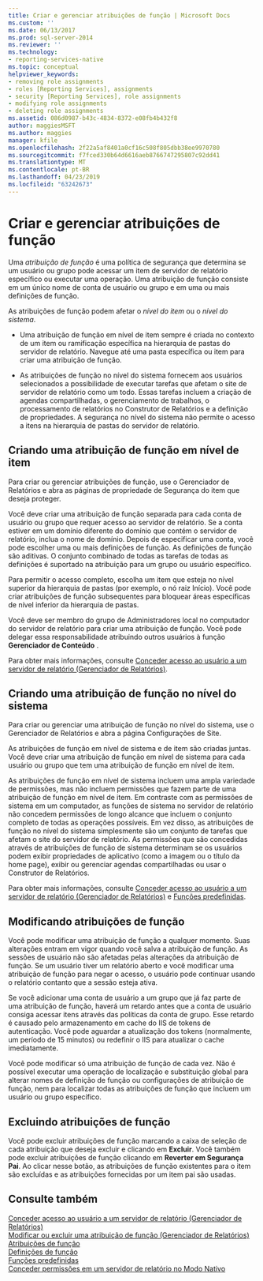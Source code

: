 ```yaml
---
title: Criar e gerenciar atribuições de função | Microsoft Docs
ms.custom: ''
ms.date: 06/13/2017
ms.prod: sql-server-2014
ms.reviewer: ''
ms.technology:
- reporting-services-native
ms.topic: conceptual
helpviewer_keywords:
- removing role assignments
- roles [Reporting Services], assignments
- security [Reporting Services], role assignments
- modifying role assignments
- deleting role assignments
ms.assetid: 086d0987-b43c-4834-8372-e08fb4b432f8
author: maggiesMSFT
ms.author: maggies
manager: kfile
ms.openlocfilehash: 2f22a5af8401a0cf16c508f805dbb38ee9970780
ms.sourcegitcommit: f7fced330b64d6616aeb8766747295807c92dd41
ms.translationtype: MT
ms.contentlocale: pt-BR
ms.lasthandoff: 04/23/2019
ms.locfileid: "63242673"
---
```

# <a name="create-and-manage-role-assignments"></a>Criar e gerenciar atribuições de função
  Uma *atribuição de função* é uma política de segurança que determina se um usuário ou grupo pode acessar um item de servidor de relatório específico ou executar uma operação. Uma atribuição de função consiste em um único nome de conta de usuário ou grupo e em uma ou mais definições de função.  
  
 As atribuições de função podem afetar o *nível do item* ou o *nível do sistema*.  
  
-   Uma atribuição de função em nível de item sempre é criada no contexto de um item ou ramificação específica na hierarquia de pastas do servidor de relatório. Navegue até uma pasta específica ou item para criar uma atribuição de função.  
  
-   As atribuições de função no nível do sistema fornecem aos usuários selecionados a possibilidade de executar tarefas que afetam o site de servidor de relatório como um todo. Essas tarefas incluem a criação de agendas compartilhadas, o gerenciamento de trabalhos, o processamento de relatórios no Construtor de Relatórios e a definição de propriedades. A segurança no nível do sistema não permite o acesso a itens na hierarquia de pastas do servidor de relatório.  
  
## <a name="creating-an-item-level-role-assignment"></a>Criando uma atribuição de função em nível de item  
 Para criar ou gerenciar atribuições de função, use o Gerenciador de Relatórios e abra as páginas de propriedade de Segurança do item que deseja proteger.  
  
 Você deve criar uma atribuição de função separada para cada conta de usuário ou grupo que requer acesso ao servidor de relatório. Se a conta estiver em um domínio diferente do domínio que contém o servidor de relatório, inclua o nome de domínio. Depois de especificar uma conta, você pode escolher uma ou mais definições de função. As definições de função são aditivas. O conjunto combinado de todas as tarefas de todas as definições é suportado na atribuição para um grupo ou usuário específico.  
  
 Para permitir o acesso completo, escolha um item que esteja no nível superior da hierarquia de pastas (por exemplo, o nó raiz Início). Você pode criar atribuições de função subsequentes para bloquear áreas específicas de nível inferior da hierarquia de pastas.  
  
 Você deve ser membro do grupo de Administradores local no computador do servidor de relatório para criar uma atribuição de função. Você pode delegar essa responsabilidade atribuindo outros usuários à função **Gerenciador de Conteúdo** .  
  
 Para obter mais informações, consulte [Conceder acesso ao usuário a um servidor de relatório &#40;Gerenciador de Relatórios&#41;](grant-user-access-to-a-report-server.md).  
  
## <a name="creating-a-system-level-role-assignment"></a>Criando uma atribuição de função no nível do sistema  
 Para criar ou gerenciar uma atribuição de função no nível do sistema, use o Gerenciador de Relatórios e abra a página Configurações de Site.  
  
 As atribuições de função em nível de sistema e de item são criadas juntas. Você deve criar uma atribuição de função em nível de sistema para cada usuário ou grupo que tem uma atribuição de função em nível de item.  
  
 As atribuições de função em nível de sistema incluem uma ampla variedade de permissões, mas não incluem permissões que fazem parte de uma atribuição de função em nível de item. Em contraste com as permissões de sistema em um computador, as funções de sistema no servidor de relatório não concedem permissões de longo alcance que incluem o conjunto completo de todas as operações possíveis. Em vez disso, as atribuições de função no nível do sistema simplesmente são um conjunto de tarefas que afetam o site do servidor de relatório. As permissões que são concedidas através de atribuições de função de sistema determinam se os usuários podem exibir propriedades de aplicativo (como a imagem ou o título da home page), exibir ou gerenciar agendas compartilhadas ou usar o Construtor de Relatórios.  
  
 Para obter mais informações, consulte [Conceder acesso ao usuário a um servidor de relatório &#40;Gerenciador de Relatórios&#41;](grant-user-access-to-a-report-server.md) e [Funções predefinidas](role-definitions-predefined-roles.md).  
  
## <a name="modifying-a-role-assignment"></a>Modificando atribuições de função  
 Você pode modificar uma atribuição de função a qualquer momento. Suas alterações entram em vigor quando você salva a atribuição de função. As sessões de usuário não são afetadas pelas alterações da atribuição de função. Se um usuário tiver um relatório aberto e você modificar uma atribuição de função para negar o acesso, o usuário pode continuar usando o relatório contanto que a sessão esteja ativa.  
  
 Se você adicionar uma conta de usuário a um grupo que já faz parte de uma atribuição de função, haverá um retardo antes que a conta de usuário consiga acessar itens através das políticas da conta de grupo. Esse retardo é causado pelo armazenamento em cache do IIS de tokens de autenticação. Você pode aguardar a atualização dos tokens (normalmente, um período de 15 minutos) ou redefinir o IIS para atualizar o cache imediatamente.  
  
 Você pode modificar só uma atribuição de função de cada vez. Não é possível executar uma operação de localização e substituição global para alterar nomes de definição de função ou configurações de atribuição de função, nem para localizar todas as atribuições de função que incluem um usuário ou grupo específico.  
  
## <a name="deleting-a-role-assignment"></a>Excluindo atribuições de função  
 Você pode excluir atribuições de função marcando a caixa de seleção de cada atribuição que deseja excluir e clicando em **Excluir**. Você também pode excluir atribuições de função clicando em **Reverter em Segurança Pai**. Ao clicar nesse botão, as atribuições de função existentes para o item são excluídas e as atribuições fornecidas por um item pai são usadas.  
  
## <a name="see-also"></a>Consulte também  
 [Conceder acesso ao usuário a um servidor de relatório &#40;Gerenciador de Relatórios&#41;](grant-user-access-to-a-report-server.md)   
 [Modificar ou excluir uma atribuição de função &#40;Gerenciador de Relatórios&#41;](role-assignments-modify-or-delete.md)   
 [Atribuições de função](role-assignments.md)   
 [Definições de função](role-definitions.md)   
 [Funções predefinidas](role-definitions-predefined-roles.md)   
 [Conceder permissões em um servidor de relatório no Modo Nativo](granting-permissions-on-a-native-mode-report-server.md)  
  
  
